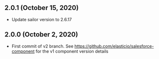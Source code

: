 ## 2.0.1 (October 15, 2020)

* Update sailor version to 2.6.17

## 2.0.0 (October 2, 2020)

* First commit of v2 branch. See https://github.com/elasticio/salesforce-component for the v1 component version details
